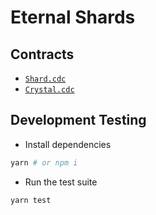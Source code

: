 # Eternal Shards

## Contracts

- [`Shard.cdc`]('./cadence/contracts/Shard.cdc')
- [`Crystal.cdc`]('./cadence/contracts/Crystal.cdc')

## Development Testing

- Install dependencies

```bash
yarn # or npm i
```

- Run the test suite

```bash
yarn test
```
